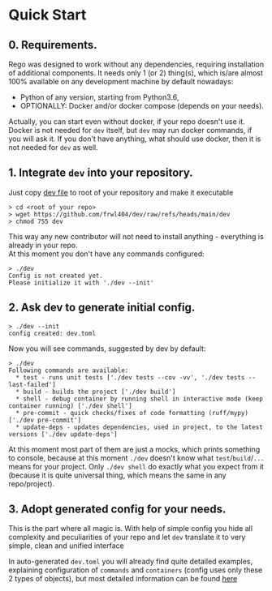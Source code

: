 # Quick Start

## 0. Requirements.

Rego was designed to work without any dependencies, 
requiring installation of additional components. 
It needs only 1 (or 2) thing(s), which is/are almost 100% available
on any development machine by default nowadays:
- Python of any version, starting from Python3.6,
- OPTIONALLY: Docker and/or docker compose (depends on your needs).

Actually, you can start even without docker, if your repo doesn't use it.
Docker is not needed for `dev` itself, but `dev` may run docker commands,
if you will ask it. If you don't have anything, what should use docker,
then it is not needed for `dev` as well.

## 1. Integrate `dev` into your repository.

Just copy [dev file](../dev) to root of your repository and make it executable
```
> cd <root of your repo>
> wget https://github.com/frwl404/dev/raw/refs/heads/main/dev
> chmod 755 dev
```
This way any new contributor will not need to install anything - everything is already in your repo.  
At this moment you don't have any commands configured:
```
> ./dev 
Config is not created yet.
Please initialize it with './dev --init'
```

## 2. Ask dev to generate initial config.

```
> ./dev --init
config created: dev.toml
```

Now you will see commands, suggested by dev by default:
```
> ./dev
Following commands are available:
  * test - runs unit tests ['./dev tests --cov -vv', './dev tests --last-failed']
  * build - builds the project ['./dev build']
  * shell - debug container by running shell in interactive mode (keep container running) ['./dev shell']
  * pre-commit - quick checks/fixes of code formatting (ruff/mypy) ['./dev pre-commit']
  * update-deps - updates dependencies, used in project, to the latest versions ['./dev update-deps']
```
At this moment most part of them are just a mocks, which prints something to console,
because at this moment `./dev` doesn't know what `test`/`build`/`...` means for your project.
Only `./dev shell` do exactly what you expect from it (because it is quite universal thing, which means the same in any repo/project).

## 3. Adopt generated config for your needs.

This is the part where all magic is. 
With help of simple config you hide all complexity and peculiarities 
of your repo and let `dev` translate it to very simple,
clean and unified interface

In auto-generated `dev.toml` you will already find quite detailed examples,
explaining configuration of `commands` and `containers` (config uses only these 
2 types of objects), but most detailed information can be found [here](CONFIG.md)


